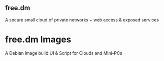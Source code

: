 ## free.dm
A secure small cloud of private networks + web access & exposed services

# free.dm Images
A Debian image build UI &amp; Script for Clouds and Mini-PCs
